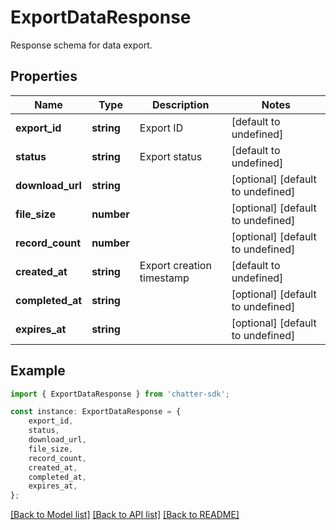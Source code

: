 # ExportDataResponse

Response schema for data export.

## Properties

Name | Type | Description | Notes
------------ | ------------- | ------------- | -------------
**export_id** | **string** | Export ID | [default to undefined]
**status** | **string** | Export status | [default to undefined]
**download_url** | **string** |  | [optional] [default to undefined]
**file_size** | **number** |  | [optional] [default to undefined]
**record_count** | **number** |  | [optional] [default to undefined]
**created_at** | **string** | Export creation timestamp | [default to undefined]
**completed_at** | **string** |  | [optional] [default to undefined]
**expires_at** | **string** |  | [optional] [default to undefined]

## Example

```typescript
import { ExportDataResponse } from 'chatter-sdk';

const instance: ExportDataResponse = {
    export_id,
    status,
    download_url,
    file_size,
    record_count,
    created_at,
    completed_at,
    expires_at,
};
```

[[Back to Model list]](../README.md#documentation-for-models) [[Back to API list]](../README.md#documentation-for-api-endpoints) [[Back to README]](../README.md)
